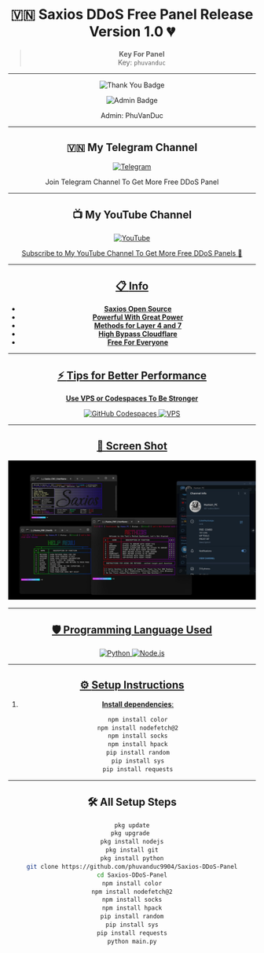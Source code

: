 <div align="center">

    
# 🇻🇳 **Saxios DDoS Free Panel Release Version 1.0** 💔
> **Key For Panel**  
> Key: `phuvanduc`
---

<p align="center">
    <img src="https://img.shields.io/badge/Thank%20You%20For%20Using%20Our%20Services!-purple?style=for-the-badge&logo=thank-you&logoColor=white" alt="Thank You Badge">
</p>

<p align="center">
    <img src="https://img.shields.io/badge/Admin-PhuVanDuc-blue?style=for-the-badge&logo=github&logoColor=white" alt="Admin Badge">
</p>
<p align="center">
    Admin: PhuVanDuc
</p>

---
## 🇻🇳 **My Telegram Channel**
<p align="center">
  <a href="https://t.me/+UTE4B-tDP945ZDU1">
    <img src="https://img.shields.io/badge/Telegram-Join%20Now-blue?logo=telegram&logoColor=white&style=for-the-badge" alt="Telegram">
  </a>
  <p align="center"> 
  Join Telegram Channel To Get More Free DDoS Panel
</p>

---


## 📺 **My YouTube Channel**  
<p align="center"> 
  <a href="https://www.youtube.com/@phuvanducreal">
    <img src="https://img.shields.io/badge/YouTube-PhuVanDucReal-red?logo=youtube&logoColor=white&style=for-the-badge" alt="YouTube">
  <p align="center">  
  Subscribe to My YouTube Channel To Get More Free DDoS Panels 💠
</p>

---

## 📋 **Info**
-  **Saxios Open Source**
-  **Powerful With Great Power**
-  **Methods for Layer 4 and 7**
-  **High Bypass Cloudflare**
-  **Free For Everyone**

---

## ⚡ **Tips for Better Performance**  
**Use VPS or Codespaces To Be Stronger**

<p align="center">
    <img src="https://img.shields.io/badge/GitHub%20Codespaces-Enabled-blue?logo=github&logoColor=white&style=for-the-badge" alt="GitHub Codespaces">
    <img src="https://img.shields.io/badge/VPS-Recommended-red?style=for-the-badge" alt="VPS">
</p>

---

## 📸 **Screen Shot**
![Screen Shot](IMG_20250114_152734_869.jpg)

---

## 🛡️ **Programming Language Used**

<p align="center">
    <img src="https://img.shields.io/badge/python-3.12-blue?logo=python&logoColor=white&style=for-the-badge" alt="Python">
    <img src="https://img.shields.io/badge/node.js-16.x-green?logo=nodedotjs&logoColor=white&style=for-the-badge" alt="Node.js">
</p>

---

## ⚙️ **Setup Instructions**

1. **Install dependencies**:
    ```sh
    npm install color
    npm install nodefetch@2
    npm install socks
    npm install hpack
    pip install random
    pip install sys
    pip install requests
    ```

---

## 🛠 **All Setup Steps**

```sh
pkg update
pkg upgrade 
pkg install nodejs
pkg install git
pkg install python
git clone https://github.com/phuvanduc9904/Saxios-DDoS-Panel
cd Saxios-DDoS-Panel
npm install color
npm install nodefetch@2
npm install socks
npm install hpack
pip install random
pip install sys
pip install requests
python main.py
